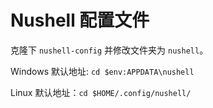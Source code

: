 # Nushell 配置文件

克隆下 `nushell-config` 并修改文件夹为 `nushell`。

Windows 默认地址: `cd $env:APPDATA\nushell`

Linux 默认地址：`cd $HOME/.config/nushell/`
